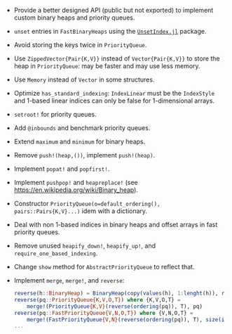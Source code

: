 - Provide a better designed API (public but not exported) to implement custom
  binary heaps and priority queues.

- `unset` entries in `FastBinaryHeaps` using the
  [`UnsetIndex.jl`](https://github.com/emmt/UnsetIndex.jl) package.

- Avoid storing the keys twice in `PriorityQueue`.

- Use `ZippedVector{Pair{K,V}}` instead of `Vector{Pair{K,V}}` to store the heap
  in `PriorityQueue`: may be faster and may use less memory.

- Use `Memory` instead of `Vector` in some structures.

- Optimize `has_standard_indexing`: `IndexLinear` must be the `IndexStyle` and 1-based
  linear indices can only be false for 1-dimensional arrays.

- `setroot!` for priority queues.

- Add `@inbounds` and benchmark priority queues.

- Extend `maximum` and `minimum` for binary heaps.

- Remove `push!(heap,())`, implement `push!(heap)`.

- Implement `popat!` and `popfirst!`.

- Implement `pushpop!` and `heapreplace!` (see
  https://en.wikipedia.org/wiki/Binary_heap).

- Constructor `PriorityQueue(o=default_ordering(), pairs::Pairs{K,V}...)` idem with a
  dictionary.

- Deal with non 1-based indices in binary heaps and offset arrays in fast priority queues.

- Remove unused `heapify_down!`, `heapify_up!`, and `require_one_based_indexing`.

- Change `show` method for `AbstractPriorityQueue` to reflect that.

- Implement `merge`, `merge!`, and `reverse`:
  ```julia
  reverse(h::BinaryHeap) = BinaryHeap(copy(values(h), 1:lenght(h)), reverse(ordering(h)))
  reverse(pq::PriorityQueue{K,V,O,T}) where {K,V,O,T} =
      merge!(PriorityQueue{K,V}(reverse(ordering(pq)), T), pq)
  reverse(pq::FastPriorityQueue{V,N,O,T}) where {V,N,O,T} =
      merge!(FastPriorityQueue{V,N}(reverse(ordering(pq)), T), size(index(pq)); pq)
  ...
  ```
